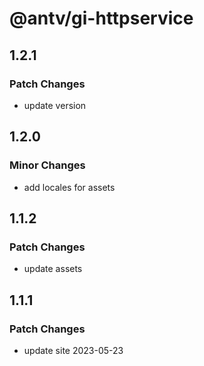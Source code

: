 # @antv/gi-httpservice

## 1.2.1

### Patch Changes

- update version

## 1.2.0

### Minor Changes

- add locales for assets

## 1.1.2

### Patch Changes

- update assets

## 1.1.1

### Patch Changes

- update site 2023-05-23
